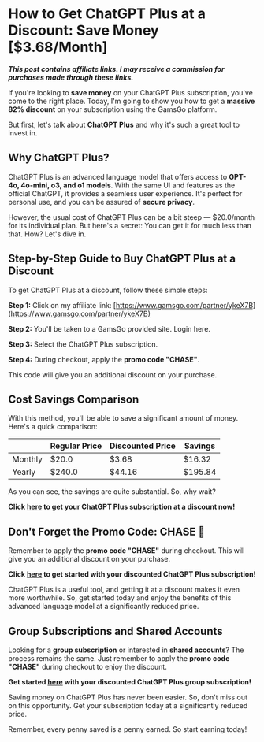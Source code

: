 # How to Get ChatGPT Plus at a Discount: Save Money [$3.68/Month]

***This post contains affiliate links. I may receive a commission for purchases made through these links.***

If you're looking to **save money** on your ChatGPT Plus subscription, you've come to the right place. Today, I'm going to show you how to get a **massive 82% discount** on your subscription using the GamsGo platform. 

But first, let's talk about **ChatGPT Plus** and why it's such a great tool to invest in.

## Why ChatGPT Plus?

ChatGPT Plus is an advanced language model that offers access to **GPT-4o, 4o-mini, o3, and o1 models**. With the same UI and features as the official ChatGPT, it provides a seamless user experience. It's perfect for personal use, and you can be assured of **secure privacy**. 

However, the usual cost of ChatGPT Plus can be a bit steep — $20.0/month for its individual plan. But here's a secret: You can get it for much less than that. How? Let's dive in.

## Step-by-Step Guide to Buy ChatGPT Plus at a Discount

To get ChatGPT Plus at a discount, follow these simple steps:

**Step 1:** Click on my affiliate link: [https://www.gamsgo.com/partner/ykeX7B](https://www.gamsgo.com/partner/ykeX7B)

**Step 2:** You'll be taken to a GamsGo provided site. Login here.

**Step 3:** Select the ChatGPT Plus subscription.

**Step 4:** During checkout, apply the **promo code "CHASE"**. 

This code will give you an additional discount on your purchase.

## Cost Savings Comparison

With this method, you'll be able to save a significant amount of money. Here's a quick comparison:

|  | Regular Price | Discounted Price | Savings |
|---|---|---|---|
| Monthly | $20.0 | $3.68 | $16.32 |
| Yearly | $240.0 | $44.16 | $195.84 |

As you can see, the savings are quite substantial. So, why wait? 

**Click [here](https://www.gamsgo.com/partner/ykeX7B) to get your ChatGPT Plus subscription at a discount now!**

## Don't Forget the Promo Code: CHASE 🚀

Remember to apply the **promo code "CHASE"** during checkout. This will give you an additional discount on your purchase. 

**Click [here](https://www.gamsgo.com/partner/ykeX7B) to get started with your discounted ChatGPT Plus subscription!**

ChatGPT Plus is a useful tool, and getting it at a discount makes it even more worthwhile. So, get started today and enjoy the benefits of this advanced language model at a significantly reduced price.

## Group Subscriptions and Shared Accounts

Looking for a **group subscription** or interested in **shared accounts**? The process remains the same. Just remember to apply the **promo code "CHASE"** during checkout to enjoy the discount.

**Get started [here](https://www.gamsgo.com/partner/ykeX7B) with your discounted ChatGPT Plus group subscription!**

Saving money on ChatGPT Plus has never been easier. So, don't miss out on this opportunity. Get your subscription today at a significantly reduced price.

Remember, every penny saved is a penny earned. So start earning today!